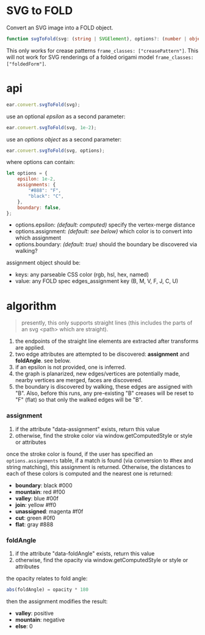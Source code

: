 # SVG to FOLD

Convert an SVG image into a FOLD object.

```typescript
function svgToFold(svg: (string | SVGElement), options?: (number | object)) : object
```

This only works for crease patterns `frame_classes: ["creasePattern"]`. This will not work for SVG renderings of a folded origami model `frame_classes: ["foldedForm"]`.

# api

```javascript
ear.convert.svgToFold(svg);
```

use an optional *epsilon* as a second parameter:

```javascript
ear.convert.svgToFold(svg, 1e-2);
```

use an *options object* as a second parameter:

```javascript
ear.convert.svgToFold(svg, options);
```

where options can contain:

```javascript
let options = {
	epsilon: 1e-2,
	assignments: {
		"#888": "F",
		"black": "C",
	},
	boundary: false,
};
```

- options.epsilon: *(default: computed)* specify the vertex-merge distance
- options.assignment: *(default: see below)* which color is to convert into which assignment
- options.boundary: *(default: true)* should the boundary be discovered via walking?

assignment object should be:

- keys: any parseable CSS color (rgb, hsl, hex, named)
- value: any FOLD spec edges_assignment key (B, M, V, F, J, C, U)

# algorithm

> presently, this only supports straight lines (this includes the parts of an svg &lt;path&gt; which are straight).

1. the endpoints of the straight line elements are extracted after transforms are applied.
2. two edge attributes are attempted to be discovered: **assignment** and **foldAngle**. see below.
3. if an epsilon is not provided, one is inferred.
4. the graph is planarized, new edges/vertices are potentially made, nearby vertices are merged, faces are discovered.
5. the boundary is discovered by walking, these edges are assigned with "B". Also, before this runs, any pre-existing "B" creases will be reset to "F" (flat) so that only the walked edges will be "B".

### assignment

1. if the attribute "data-assignment" exists, return this value
2. otherwise, find the stroke color via window.getComputedStyle or style or attributes

once the stroke color is found, if the user has specified an `options.assignments` table, if a match is found (via conversion to #hex and string matching), this assignment is returned. Otherwise, the distances to each of these colors is computed and the nearest one is returned:

- **boundary**: black #000
- **mountain**: red #f00
- **valley**: blue #00f
- **join**: yellow #ff0
- **unassigned**: magenta #f0f
- **cut**: green #0f0
- **flat**: gray #888

### foldAngle

1. if the attribute "data-foldAngle" exists, return this value
2. otherwise, find the opacity via window.getComputedStyle or style or attributes

the opacity relates to fold angle:

```javascript
abs(foldAngle) = opacity * 180
```

then the assignment modifies the result:

- **valley**: positive
- **mountain**: negative
- **else**: 0
